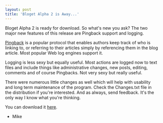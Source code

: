 ```yaml
---
layout: post
title: 'Bloget Alpha 2 is Away...'
---
```

Bloget Alpha 2 is ready for download. So what's new you ask? The two major new features of this release are Pingback support and logging.   
  
[Pingback](http://www.hixie.ch/specs/pingback/pingback) is a popular protocol that enables authors keep track of who is linking to, or referring to their articles simply by referencing them in the blog article. Most popular Web log engines support it.  
  
Logging is less sexy but equally useful. Most actions are logged now to text files and include things like administrative changes, new posts, editing, comments and of course Pingbacks. Not very sexy but really useful.  
  
There were numerous little changes as well which will help with usability and long term maintenance of the program. Check the Changes.txt file in the distribution if you're interested. And as always, send feedback. It's the only way I know what you're thinking.

You can download it [here](/downloads).  
  
- Mike  
  

